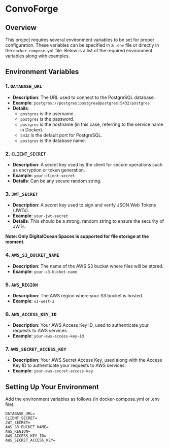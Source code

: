 # ConvoForge

## Overview
This project requires several environment variables to be set for proper configuration. These variables can be specified in a `.env` file or directly in the `docker-compose.yml` file. Below is a list of the required environment variables along with examples.

## Environment Variables

### 1. `DATABASE_URL`
- **Description**: The URL used to connect to the PostgreSQL database.
- **Example**: `postgres://postgres:postgres@postgres:5432/postgres`
- **Details**:
    - `postgres` is the username.
    - `postgres` is the password.
    - `postgres` is the hostname (in this case, referring to the service name in Docker).
    - `5432` is the default port for PostgreSQL.
    - `postgres` is the database name.

### 2. `CLIENT_SECRET`
- **Description**: A secret key used by the client for secure operations such as encryption or token generation.
- **Example**: `your-client-secret`
- **Details**: Can be any secure random string.

### 3. `JWT_SECRET`
- **Description**: A secret key used to sign and verify JSON Web Tokens (JWTs).
- **Example**: `your-jwt-secret`
- **Details**: This should be a strong, random string to ensure the security of JWTs.

**Note: Only DigitalOcean Spaces is supported for file storage at the moment.**

### 4. `AWS_S3_BUCKET_NAME`
- **Description**: The name of the AWS S3 bucket where files will be stored.
- **Example**: `your-s3-bucket-name`

### 5. `AWS_REGION`
- **Description**: The AWS region where your S3 bucket is hosted.
- **Example**: `us-west-2`

### 6. `AWS_ACCESS_KEY_ID`
- **Description**: Your AWS Access Key ID, used to authenticate your requests to AWS services.
- **Example**: `your-aws-access-key-id`

### 7. `AWS_SECRET_ACCESS_KEY`
- **Description**: Your AWS Secret Access Key, used along with the Access Key ID to authenticate your requests to AWS services.
- **Example**: `your-aws-secret-access-key`

## Setting Up Your Environment
Add the environment variables as follows (in docker-compose.yml or .env file):

```env
DATABASE_URL=
CLIENT_SECRET=
JWT_SECRET=
AWS_S3_BUCKET_NAME=
AWS_REGION=
AWS_ACCESS_KEY_ID=
AWS_SECRET_ACCESS_KEY=
